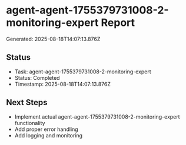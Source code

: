 # agent-agent-1755379731008-2-monitoring-expert Report

Generated: 2025-08-18T14:07:13.876Z

## Status
- Task: agent-agent-1755379731008-2-monitoring-expert
- Status: Completed
- Timestamp: 2025-08-18T14:07:13.876Z

## Next Steps
- Implement actual agent-agent-1755379731008-2-monitoring-expert functionality
- Add proper error handling
- Add logging and monitoring
